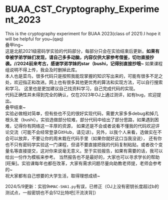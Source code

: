 # BUAA_CST_Cryptography_Experiment_2023
This is the cryptography experiment for BUAA 2023(class of 2021).I hope it will be helpful for you~(qaq)  
叠甲ing~    
这是北航2021级密码学实验的代码部分，每部分只会在实验结束后更新。**如果有幸被学弟学妹们发现，请自己多多动脑，内容仅供大家参考借鉴，切勿直接抄袭。//2024前来考古，感谢学弟学妹的star（bushi，记得别直接抄哦~** 
如果课程组说明不得上传，我会及时删掉此库。  
本人也是菜鸟，很多代码只是按照我能现掌握的知识写出来的，可能有很多不足之处，欢迎指正和改进。网上也有很多其他更优秀的算法和实现方法，可以自行搜索和学习。
这里也是更加建议自己找资料学习，自己完成代码的实现。  
代码正确性并未得到完全的确认，仅在2023年OJ上通过测评，如有bug，欢迎提出。  
叠甲结束~  
实验必做相对简单，但有些也不见的很好实现代码，需要大家多多debug和掉几根头发（bushi）。实验选做部分较难，部分代码中给出了部分思路，如果遇到困难，记得你有网络这一丰厚的资源，
如果还是不会或者说看不懂我的代码欢迎评论交流（可能不会经常登录GitHub，请见谅）。另外，以我个人来看，选做实在不会可以放弃，不要让你的周末栽在代码手里（如果你就好这口当我没说），
还有你也不只有密码学实验这一门课程，但请不要直接把我的代码复制粘贴，或者改个变量名等直接提交，这对你来说毫无意义。至于实验报告，如果有需要的话，我可以给出一份作为模板来参考。
当然报告也不是最好的，大家也可以寻求学长的帮助[旺柴]。实验课每年也都在改革，大家有需求问题尽量向助教老师提，老师会参考的~   
祝大家都有自己想要的大学生活，取得理想成绩~   


2024/5/9更新：实验9`HMAC-SHA1.py`有误，已修正（OJ上没有密钥长度超过b的测试点，一般密钥也不会512比特吧[汗流浃背]）
